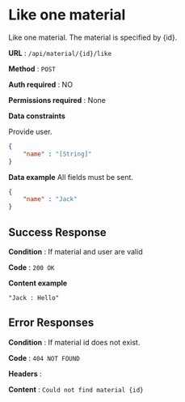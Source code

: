 # Like one material

Like one material. The material is specified by {id}.

**URL** : `/api/material/{id}/like`

**Method** : `POST`

**Auth required** : NO

**Permissions required** : None

**Data constraints**

Provide user.

```json
{
    "name" : "[String]"
}
```

**Data example** All fields must be sent.

```json
{
    "name" : "Jack"
}
```

## Success Response

**Condition** : If material and user are valid

**Code** : `200 OK`

**Content example**

```
"Jack : Hello"
```

## Error Responses

**Condition** : If material id does not exist.

**Code** : `404 NOT FOUND`

**Headers** : 

**Content** : `Could not find material {id}`